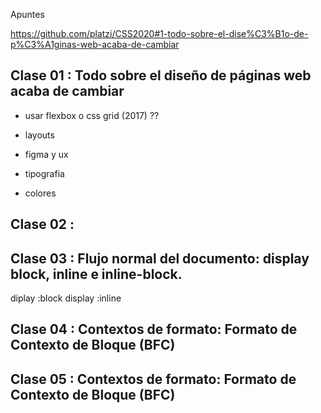 Apuntes

https://github.com/platzi/CSS2020#1-todo-sobre-el-dise%C3%B1o-de-p%C3%A1ginas-web-acaba-de-cambiar

## Clase 01 : Todo sobre el diseño de páginas web acaba de cambiar

- usar flexbox o css grid (2017) ??
- layouts
- figma y ux

- tipografia
- colores

## Clase 02 :

## Clase 03 : Flujo normal del documento: display block, inline e inline-block.

diplay :block
display :inline

## Clase 04 : Contextos de formato: Formato de Contexto de Bloque (BFC)

## Clase 05 : Contextos de formato: Formato de Contexto de Bloque (BFC)
